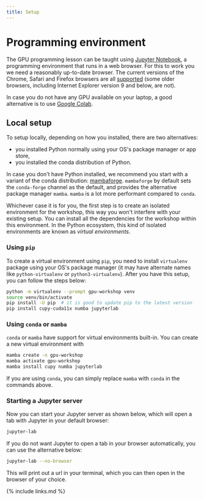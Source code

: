 ```yaml
---
title: Setup
---
```


# Programming environment

The GPU programming lesson can be taught using [Jupyter Notebook](https://jupyter.org/), a programming environment that runs in a web browser.
For this to work you we need a reasonably up-to-date browser.
The current versions of the Chrome, Safari and Firefox browsers are all [supported](https://jupyter-notebook.readthedocs.io/en/stable/notebook.html#browser-compatibility) (some older browsers, including Internet Explorer version 9 and below, are not).

In case you do not have any GPU available on your laptop, a good alternative is to use [Google Colab](https://colab.research.google.com).

## Local setup

To setup locally, depending on how you installed, there are two alternatives:
- you installed Python normally using your OS's package manager or app store,
- you installed the conda distribution of Python.

In case you don't have Python installed, we recommend you start with a variant of the conda distribution: [mambaforge](https://mamba.readthedocs.io/en/latest/installation.html).  `mambaforge` by default sets the `conda-forge` channel as the default, and provides the alternative package manager `mamba`.  `mamba` is a lot more performant compared to `conda`.

Whichever case it is for you, the first step is to create an isolated environment for the workshop, this way you won't interfere with your existing setup.  You can install all the dependencies for the workshop within this environment.  In the Python ecosystem, this kind of isolated environments are known as *virtual environments*. 

### Using `pip`

To create a virtual environment using `pip`, you need to install `virtualenv` package using your OS's package manager (it may have alternate names like `python-virtualenv` or `python3-virtualenv`).  After you have this setup, you can follow the steps below:
~~~bash
python -m virtualenv --prompt gpu-workshop venv
source venv/bin/activate
pip install -U pip  # it is good to update pip to the latest version
pip install cupy-cuda11x numba jupyterlab
~~~

### Using `conda` or `mamba`

`conda` or `mamba` have support for virtual environments built-in.  You can create a new virtual environment with
~~~bash
mamba create -n gpu-workshop
mamba activate gpu-workshop
mamba install cupy numba jupyterlab
~~~
If you are using `conda`, you can simply replace `mamba` with `conda` in the commands above.

### Starting a Jupyter server

Now you can start your Jupyter server as shown below, which will open a tab with Jupyter in your default browser:
~~~bash
jupyter-lab
~~~

If you do not want Jupyter to open a tab in your browser automatically, you can use the alternative below:
~~~bash
jupyter-lab --no-browser
~~~

This will print out a url in your terminal, which you can then open in the browser of your choice.

{% include links.md %}
